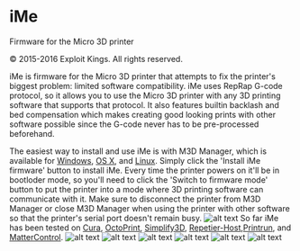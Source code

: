 # iMe
Firmware for the Micro 3D printer

© 2015-2016 Exploit Kings. All rights reserved.

iMe is firmware for the Micro 3D printer that attempts to fix the printer's biggest problem: limited software compatibility. iMe uses RepRap G-code protocol, so it allows you to use the Micro 3D printer with any 3D printing software that supports that protocol. It also features builtin backlash and bed compensation which makes creating good looking prints with other software possible since the G-code never has to be pre-processed beforehand.

The easiest way to install and use iMe is with M3D Manager, which is available for [Windows](https://raw.githubusercontent.com/donovan6000/iMe/master/M3D%20Manager/M3D%20Manager%20Windows.zip), [OS X](https://raw.githubusercontent.com/donovan6000/iMe/master/M3D%20Manager/M3D%20Manager%20OS%20X.zip), and [Linux](https://raw.githubusercontent.com/donovan6000/iMe/master/M3D%20Manager/M3D%20Manager%20Linux.zip). Simply click the 'Install iMe firmware' button to install iMe. Every time the printer powers on it'll be in bootloder mode, so you'll need to click the 'Switch to firmware mode' button to put the printer into a mode where 3D printing software can communicate with it. Make sure to disconnect the printer from M3D Manager or close M3D Manager when using the printer with other software so that the printer's serial port doesn't remain busy.
![alt text](https://raw.githubusercontent.com/donovan6000/iMe/master/images/m3d%20manager.png "M3D Manager")
So far iMe has been tested on [Cura](https://ultimaker.com/en/products/cura-software), [OctoPrint](http://octoprint.org/), [Simplify3D](https://www.simplify3d.com/), [Repetier-Host](https://www.repetier.com/),[Printrun](http://www.pronterface.com/), and [MatterControl](http://www.mattercontrol.com/).
![alt text](https://raw.githubusercontent.com/donovan6000/iMe/master/images/cura.png "Cura")
![alt text](https://raw.githubusercontent.com/donovan6000/iMe/master/images/octoprint.png "OctoPrint")
![alt text](https://raw.githubusercontent.com/donovan6000/iMe/master/images/simplify3d.png "Simplify3D")
![alt text](https://raw.githubusercontent.com/donovan6000/iMe/master/images/repetier-host.png "Repetier-Host")
![alt text](https://raw.githubusercontent.com/donovan6000/iMe/master/images/printrun.png "Printrun")
![alt text](https://raw.githubusercontent.com/donovan6000/iMe/master/images/mattercontrol.png "MatterControl")
